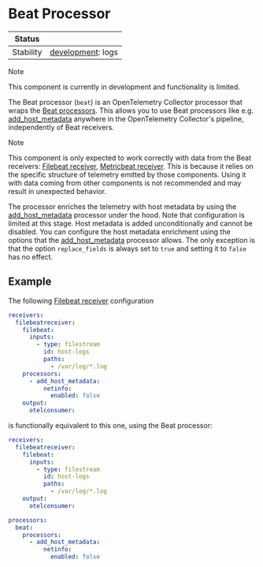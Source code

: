 # Beat Processor

| Status    |                     |
| --------- | ------------------- |
| Stability | [development]: logs |

[development]: https://github.com/open-telemetry/opentelemetry-collector/blob/main/docs/component-stability.md#development

> [!NOTE]
> This component is currently in development and functionality is limited.

The Beat processor (`beat`) is an OpenTelemetry Collector processor that wraps the [Beat processors].
This allows you to use Beat processors like e.g. [add_host_metadata] anywhere in the OpenTelemetry Collector's pipeline, independently of Beat receivers.

> [!NOTE]
> This component is only expected to work correctly with data from the Beat receivers: [Filebeat receiver], [Metricbeat receiver].
> This is because it relies on the specific structure of telemetry emitted by those components.
> Using it with data coming from other components is not recommended and may result in unexpected behavior.

The processor enriches the telemetry with host metadata by using the [add_host_metadata] processor under the hood.
Note that configuration is limited at this stage.
Host metadata is added unconditionally and cannot be disabled.
You can configure the host metadata enrichment using the options that the [add_host_metadata] processor allows.
The only exception is that the option `replace_fields` is always set to `true` and setting it to `false` has no effect.

## Example

The following [Filebeat receiver] configuration

```yaml
receivers:
  filebeatreceiver:
    filebeat:
      inputs:
        - type: filestream
          id: host-logs
          paths:
            - /var/log/*.log
    processors:
      - add_host_metadata:
          netinfo:
            enabled: false
    output:
      otelconsumer:
```

is functionally equivalent to this one, using the Beat processor:

```yaml
receivers:
  filebeatreceiver:
    filebeat:
      inputs:
        - type: filestream
          id: host-logs
          paths:
            - /var/log/*.log
    output:
      otelconsumer:

processors:
  beat:
    processors:
      - add_host_metadata:
          netinfo:
            enabled: false
```

[Beat processors]: https://www.elastic.co/docs/reference/beats/filebeat/filtering-enhancing-data#using-processors
[Filebeat receiver]: https://github.com/elastic/beats/tree/main/x-pack/filebeat/fbreceiver
[Metricbeat receiver]: https://github.com/elastic/beats/tree/main/x-pack/metricbeat/mbreceiver
[add_host_metadata]: https://www.elastic.co/docs/reference/beats/filebeat/add-host-metadata
